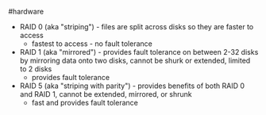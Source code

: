 #hardware
- RAID 0 (aka "striping") - files are split across disks so they are faster to access
	- fastest to access - no fault tolerance
- RAID 1 (aka "mirrored") - provides fault tolerance on between 2-32 disks by mirroring data onto two disks, cannot be shurk or extended, limited to 2 disks
	- provides fault tolerance
- RAID 5 (aka "striping with parity") - provides benefits of both RAID 0 and RAID 1, cannot be extended, mirrored, or shrunk
	- fast and provides fault tolerance